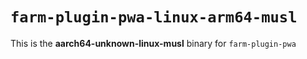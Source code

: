 # `farm-plugin-pwa-linux-arm64-musl`

This is the **aarch64-unknown-linux-musl** binary for `farm-plugin-pwa`
